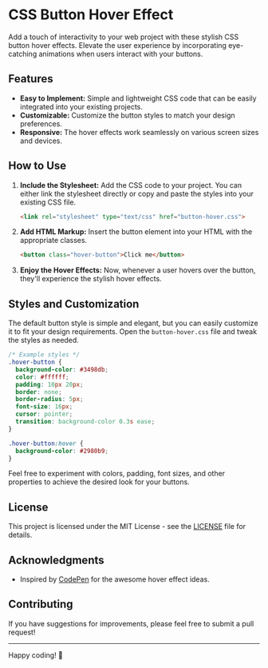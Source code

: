 # CSS Button Hover Effect

Add a touch of interactivity to your web project with these stylish CSS button hover effects. Elevate the user experience by incorporating eye-catching animations when users interact with your buttons.

## Features

- **Easy to Implement:** Simple and lightweight CSS code that can be easily integrated into your existing projects.
- **Customizable:** Customize the button styles to match your design preferences.
- **Responsive:** The hover effects work seamlessly on various screen sizes and devices.


## How to Use

1. **Include the Stylesheet:**
   Add the CSS code to your project. You can either link the stylesheet directly or copy and paste the styles into your existing CSS file.

    ```HTML
    <link rel="stylesheet" type="text/css" href="button-hover.css">
    ```

2. **Add HTML Markup:**
   Insert the button element into your HTML with the appropriate classes.

    ```HTML
    <button class="hover-button">Click me</button>
    ```

3. **Enjoy the Hover Effects:**
   Now, whenever a user hovers over the button, they'll experience the stylish hover effects.

## Styles and Customization

The default button style is simple and elegant, but you can easily customize it to fit your design requirements. Open the `button-hover.css` file and tweak the styles as needed.

```css
/* Example styles */
.hover-button {
  background-color: #3498db;
  color: #ffffff;
  padding: 10px 20px;
  border: none;
  border-radius: 5px;
  font-size: 16px;
  cursor: pointer;
  transition: background-color 0.3s ease;
}

.hover-button:hover {
  background-color: #2980b9;
}
```

Feel free to experiment with colors, padding, font sizes, and other properties to achieve the desired look for your buttons.

## License

This project is licensed under the MIT License - see the [LICENSE](LICENSE) file for details.

## Acknowledgments

- Inspired by [CodePen](codepen.io) for the awesome hover effect ideas.

## Contributing

If you have suggestions for improvements, please feel free to submit a pull request!

---

Happy coding! 🚀
